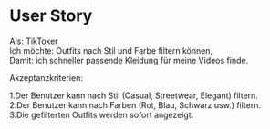 # User Story 

Als: TikToker  
Ich möchte: Outfits nach Stil und Farbe filtern können,  
Damit: ich schneller passende Kleidung für meine Videos finde.

Akzeptanzkriterien:

1.Der Benutzer kann nach Stil (Casual, Streetwear, Elegant) filtern.  
2.Der Benutzer kann nach Farben (Rot, Blau, Schwarz usw.) filtern.  
3.Die gefilterten Outfits werden sofort angezeigt.

